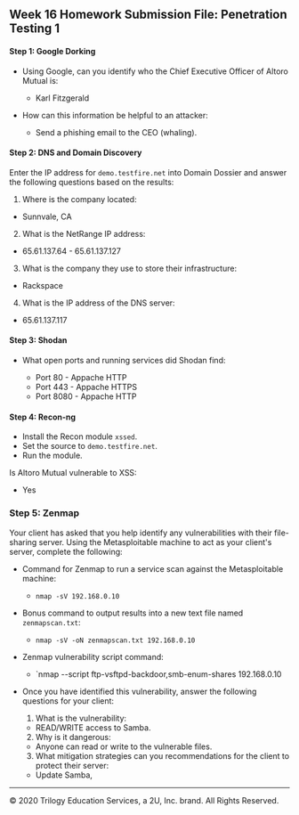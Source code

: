 ## Week 16 Homework Submission File: Penetration Testing 1

#### Step 1: Google Dorking


- Using Google, can you identify who the Chief Executive Officer of Altoro Mutual is:

  * Karl Fitzgerald

- How can this information be helpful to an attacker:

  * Send a phishing email to the CEO (whaling).


#### Step 2: DNS and Domain Discovery

Enter the IP address for `demo.testfire.net` into Domain Dossier and answer the following questions based on the results:

  1. Where is the company located: 

  * Sunnvale, CA

  2. What is the NetRange IP address:

  * 65.61.137.64 - 65.61.137.127

  3. What is the company they use to store their infrastructure:

  * Rackspace

  4. What is the IP address of the DNS server:

  * 65.61.137.117

#### Step 3: Shodan

- What open ports and running services did Shodan find:

  * Port 80 - Appache HTTP
  * Port 443 - Appache HTTPS
  * Port 8080 - Appache HTTP

#### Step 4: Recon-ng

- Install the Recon module `xssed`. 
- Set the source to `demo.testfire.net`. 
- Run the module. 

Is Altoro Mutual vulnerable to XSS: 
 
  * Yes

### Step 5: Zenmap

Your client has asked that you help identify any vulnerabilities with their file-sharing server. Using the Metasploitable machine to act as your client's server, complete the following:

- Command for Zenmap to run a service scan against the Metasploitable machine: 

  * `nmap -sV 192.168.0.10`
 
- Bonus command to output results into a new text file named `zenmapscan.txt`:

  * `nmap -sV -oN zenmapscan.txt 192.168.0.10`

- Zenmap vulnerability script command: 

  * `nmap --script ftp-vsftpd-backdoor,smb-enum-shares 192.168.0.10

- Once you have identified this vulnerability, answer the following questions for your client:
  1. What is the vulnerability:

  * READ/WRITE access to Samba.

  2. Why is it dangerous:

  * Anyone can read or write to the vulnerable files.

  3. What mitigation strategies can you recommendations for the client to protect their server:

  * Update Samba,

---
© 2020 Trilogy Education Services, a 2U, Inc. brand. All Rights Reserved.  
